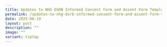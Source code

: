 ```yaml
---
title: Updates to NHG DSRB Informed Consent Form and Assent Form Templates
permalink: /updates-to-nhg-dsrb-informed-consent-form-and-assent-form-templates/
date: 2025-08-19
layout: post
description: ""
image: ""
variant: tiptap
---
```

